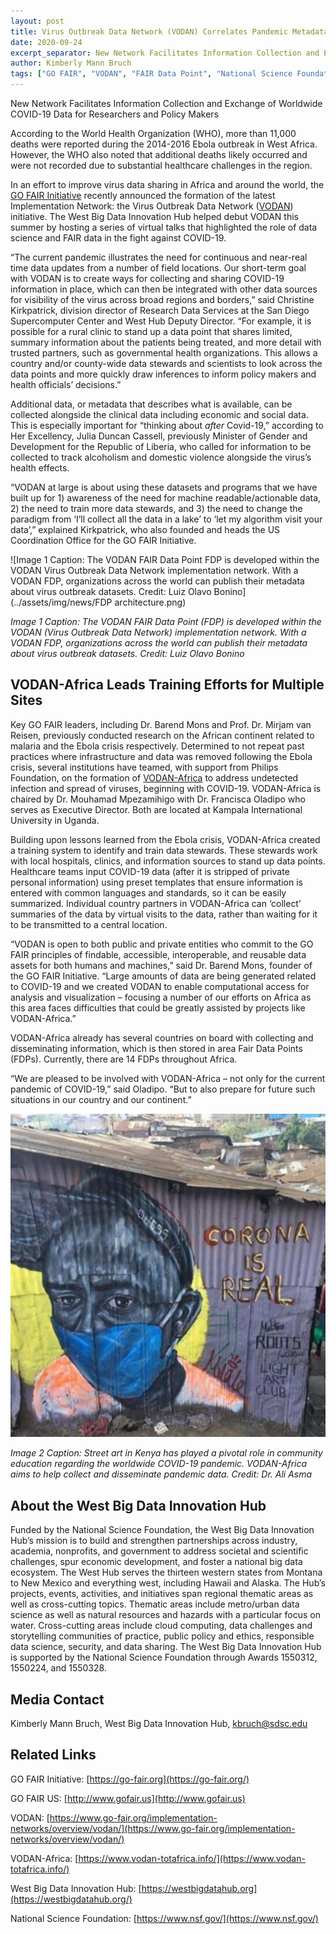 ```yaml
---
layout: post
title: Virus Outbreak Data Network (VODAN) Correlates Pandemic Metadata
date: 2020-09-24
excerpt_separator: New Network Facilitates Information Collection and Exchange of Worldwide COVID-19 Data for Researchers and Policy Makers
author: Kimberly Mann Bruch
tags: ["GO FAIR", "VODAN", "FAIR Data Point", "National Science Foundation", "VODAN-Africa", "West Big Data Innovation Hub", "GO FAIR US"]
---
```


New Network Facilitates Information Collection and Exchange of Worldwide COVID-19 Data for Researchers and Policy Makers

According to the World Health Organization (WHO), more than 11,000 deaths were reported during the 2014-2016 Ebola outbreak in West Africa. However, the WHO also noted that additional deaths likely occurred and were not recorded due to substantial healthcare challenges in the region.

In an effort to improve virus data sharing in Africa and around the world, the [GO FAIR Initiative](https://www.go-fair.org/) recently announced the formation of the latest Implementation Network: the Virus Outbreak Data Network ([VODAN](https://www.go-fair.org/implementation-networks/overview/vodan/)) initiative. The West Big Data Innovation Hub helped debut VODAN this summer by hosting a series of virtual talks that highlighted the role of data science and FAIR data in the fight against COVID-19.

“The current pandemic illustrates the need for continuous and near-real time data updates from a number of field locations. Our short-term goal with VODAN is to create ways for collecting and sharing COVID-19 information in place, which can then be integrated with other data sources for visibility of the virus across broad regions and borders,” said Christine Kirkpatrick, division director of Research Data Services at the San Diego Supercomputer Center and West Hub Deputy Director. “For example, it is possible for a rural clinic to stand up a data point that shares limited, summary information about the patients being treated, and more detail with trusted partners, such as governmental health organizations. This allows a country and/or county-wide data stewards and scientists to look across the data points and more quickly draw inferences to inform policy makers and health officials’ decisions.”

Additional data, or metadata that describes what is available, can be collected alongside the clinical data including economic and social data. This is especially important for “thinking about _after_ Covid-19,” according to Her Excellency, Julia Duncan Cassell, previously Minister of Gender and Development for the Republic of Liberia, who called for information to be collected to track alcoholism and domestic violence alongside the virus’s health effects.

“VODAN at large is about using these datasets and programs that we have built up for 1) awareness of the need for machine readable/actionable data, 2) the need to train more data stewards, and 3) the need to change the paradigm from ‘I’ll collect all the data in a lake’ to ‘let my algorithm visit your data’,” explained Kirkpatrick, who also founded and heads the US Coordination Office for the GO FAIR Initiative.

![Image 1 Caption: The VODAN FAIR Data Point FDP is developed within the VODAN Virus Outbreak Data Network implementation network. With a VODAN FDP, organizations across the world can publish their metadata about virus outbreak datasets. Credit: Luiz Olavo Bonino](../assets/img/news/FDP architecture.png)

*Image 1 Caption: The VODAN FAIR Data Point (FDP) is developed within the VODAN (Virus Outbreak Data Network) implementation network. With a VODAN FDP, organizations across the world can publish their metadata about virus outbreak datasets. Credit: Luiz Olavo Bonino*

## VODAN-Africa Leads Training Efforts for Multiple Sites

Key GO FAIR leaders, including Dr. Barend Mons and Prof. Dr. Mirjam van Reisen, previously conducted research on the African continent related to malaria and the Ebola crisis respectively. Determined to not repeat past practices where infrastructure and data was removed following the Ebola crisis, several institutions have teamed, with support from Philips Foundation, on the formation of [VODAN-Africa](https://www.vodan-totafrica.info/) to address undetected infection and spread of viruses, beginning with COVID-19. VODAN-Africa is chaired by Dr. Mouhamad Mpezamihigo with Dr. Francisca Oladipo who serves as Executive Director.  Both are located at Kampala International University in Uganda. 

Building upon lessons learned from the Ebola crisis, VODAN-Africa created a training system to identify and train data stewards.  These stewards work with local hospitals, clinics, and information sources to stand up data points.  Healthcare teams input COVID-19 data (after it is stripped of private personal information) using preset templates that ensure information is entered with common languages and standards, so it can be easily summarized.  Individual country partners in VODAN-Africa can ‘collect’ summaries of the data by virtual visits to the data, rather than waiting for it to be transmitted to a central location.

“VODAN is open to both public and private entities who commit to the GO FAIR principles of findable, accessible, interoperable, and reusable data assets for both humans and machines,” said Dr. Barend Mons, founder of the GO FAIR Initiative. “Large amounts of data are being generated related to COVID-19 and we created VODAN to enable computational access for analysis and visualization – focusing a number of our efforts on Africa as this area faces difficulties that could be greatly assisted by projects like VODAN-Africa.”

VODAN-Africa already has several countries on board with collecting and disseminating information, which is then stored in area Fair Data Points (FDPs). Currently, there are 14 FDPs throughout Africa.

“We are pleased to be involved with VODAN-Africa – not only for the current pandemic of COVID-19,” said Oladipo. “But to also prepare for future such situations in our country and our continent.”

![Image 2 Caption: Street art in Kenya has played a pivotal role in community education regarding the worldwide COVID-19 pandemic. VODAN-Africa aims to help collect and disseminate pandemic data. Credit: Dr. Ali Asma](../assets/img/news/kenya_art.png)

*Image 2 Caption: Street art in Kenya has played a pivotal role in community education regarding the worldwide COVID-19 pandemic. VODAN-Africa aims to help collect and disseminate pandemic data. Credit: Dr. Ali Asma*

## About the West Big Data Innovation Hub

Funded by the National Science Foundation, the West Big Data Innovation Hub’s mission is to build and strengthen partnerships across industry, academia, nonprofits, and government to address societal and scientific challenges, spur economic development, and foster a national big data ecosystem. The West Hub serves the thirteen western states from Montana to New Mexico and everything west, including Hawaii and Alaska. The Hub’s projects, events, activities, and initiatives span regional thematic areas as well as cross-cutting topics. Thematic areas include metro/urban data science as well as natural resources and hazards with a particular focus on water. Cross-cutting areas include cloud computing, data challenges and storytelling communities of practice, public policy and ethics, responsible data science, security, and data sharing. The West Big Data Innovation Hub is supported by the National Science Foundation through Awards 1550312, 1550224, and 1550328.

## Media Contact

Kimberly Mann Bruch, West Big Data Innovation Hub, [kbruch@sdsc.edu](mailto:kbruch@sdsc.edu)


## Related Links

GO FAIR Initiative: [https://go-fair.org](https://go-fair.org/)

GO FAIR US: [http://www.gofair.us](http://www.gofair.us) 

VODAN: [https://www.go-fair.org/implementation-networks/overview/vodan/](https://www.go-fair.org/implementation-networks/overview/vodan/)

VODAN-Africa: [https://www.vodan-totafrica.info/](https://www.vodan-totafrica.info/)

West Big Data Innovation Hub: [https://westbigdatahub.org](https://westbigdatahub.org/)

National Science Foundation: [https://www.nsf.gov/](https://www.nsf.gov/)

 
